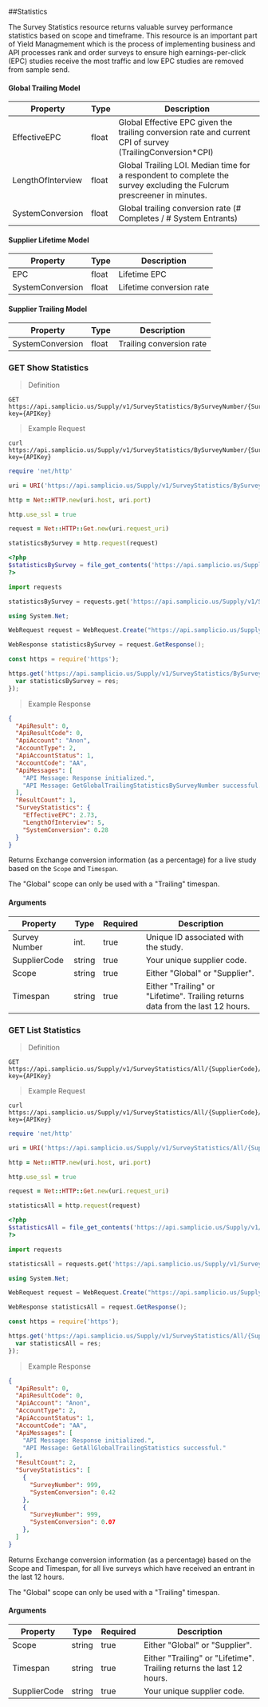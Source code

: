 ##Statistics

The Survey Statistics resource returns valuable survey performance statistics based on scope and timeframe. This resource is an important part of Yield Managmement which is the process of implementing business and API processes rank and order surveys to ensure high earnings-per-click (EPC) studies receive the most traffic and low EPC studies are removed from sample send.     

#### Global Trailing Model

| Property         | Type     | Description                                                                                                           |
|------------------|----------|-----------------------------------------------------------------------------------------------------------------------|
| EffectiveEPC     | float    | Global Effective EPC given the trailing conversion rate and current CPI of survey (TrailingConversion*CPI)            |  
| LengthOfInterview| float    | Global Trailing LOI. Median time for a respondent to complete the survey excluding the Fulcrum prescreener in minutes.|
| SystemConversion | float    | Global trailing conversion rate (# Completes / # System Entrants)                                                     |

#### Supplier Lifetime Model

| Property         | Type     | Description                               |
|------------------|----------|-------------------------------------------|
| EPC              | float    | Lifetime EPC                              |    
| SystemConversion | float    | Lifetime conversion rate                  |

#### Supplier Trailing Model

| Property         | Type     | Description                               |
|------------------|----------|-------------------------------------------|
| SystemConversion | float    | Trailing conversion rate                  |

### GET Show Statistics

> Definition 

```plaintext
GET  https://api.samplicio.us/Supply/v1/SurveyStatistics/BySurveyNumber/{SurveyNumber}/{SupplierCode}/{Scope}/{Timespan}?key={APIKey}
```
> Example Request

```shell
curl https://api.samplicio.us/Supply/v1/SurveyStatistics/BySurveyNumber/{SurveyNumber}/{SupplierCode}/{Scope}/{Timespan}?key={APIKey}
```

```ruby
require 'net/http'

uri = URI('https://api.samplicio.us/Supply/v1/SurveyStatistics/BySurveyNumber/{SurveyNumber}/{SupplierCode}/{Scope}/{Timespan}?key={APIKey}')

http = Net::HTTP.new(uri.host, uri.port)

http.use_ssl = true

request = Net::HTTP::Get.new(uri.request_uri)

statisticsBySurvey = http.request(request) 
```

```php
<?php
$statisticsBySurvey = file_get_contents('https://api.samplicio.us/Supply/v1/SurveyStatistics/BySurveyNumber/{SurveyNumber}/{SupplierCode}/{Scope}/{Timespan}?key={APIKey}');
?>
```

```python
import requests

statisticsBySurvey = requests.get('https://api.samplicio.us/Supply/v1/SurveyStatistics/BySurveyNumber/{SurveyNumber}/{SupplierCode}/{Scope}/{Timespan}?key={APIKey}')
```
```csharp
using System.Net;

WebRequest request = WebRequest.Create("https://api.samplicio.us/Supply/v1/SurveyStatistics/BySurveyNumber/{SurveyNumber}/{SupplierCode}/{Scope}/{Timespan}?key={APIKey}");

WebResponse statisticsBySurvey = request.GetResponse();
```
```javascript
const https = require('https');

https.get('https://api.samplicio.us/Supply/v1/SurveyStatistics/BySurveyNumber/{SurveyNumber}/{SupplierCode}/{Scope}/{Timespan}?key={APIKey}', function(res){
  var statisticsBySurvey = res;
});
```

> Example Response

```json 
{
  "ApiResult": 0,
  "ApiResultCode": 0,
  "ApiAccount": "Anon",
  "AccountType": 2,
  "ApiAccountStatus": 1,
  "AccountCode": "AA",
  "ApiMessages": [
    "API Message: Response initialized.",
    "API Message: GetGlobalTrailingStatisticsBySurveyNumber successful."
  ],
  "ResultCount": 1,
  "SurveyStatistics": {
    "EffectiveEPC": 2.73,
    "LengthOfInterview": 5,
    "SystemConversion": 0.28
  }
}
```

Returns Exchange conversion information (as a percentage) for a live study based on the `Scope` and `Timespan`.    

<aside class="notice">The "Global" scope can only be used with a "Trailing" timespan.</aside>

#### Arguments

| Property                     | Type     | Required | Description                                                                    |
|------------------------------|----------|----------|--------------------------------------------------------------------------------|
| Survey Number                | int.     | true     | Unique ID associated with the study.                                           |
| SupplierCode                 | string   | true     | Your unique supplier code.                                                     |
| Scope                        | string   | true     | Either "Global" or "Supplier".                                                 |
| Timespan                     | string   | true     | Either "Trailing" or "Lifetime". Trailing returns data from the last 12 hours. |

### GET List Statistics

> Definition 

```plaintext
GET  https://api.samplicio.us/Supply/v1/SurveyStatistics/All/{SupplierCode}/{Scope}/{Timespan}?key={APIKey}
```
> Example Request

```shell
curl https://api.samplicio.us/Supply/v1/SurveyStatistics/All/{SupplierCode}/{Scope}/{Timespan}?key={APIKey}
```

```ruby
require 'net/http'

uri = URI('https://api.samplicio.us/Supply/v1/SurveyStatistics/All/{SupplierCode}/{Scope}/{Timespan}?key={APIKey}')

http = Net::HTTP.new(uri.host, uri.port)

http.use_ssl = true

request = Net::HTTP::Get.new(uri.request_uri)

statisticsAll = http.request(request) 
```

```php
<?php
$statisticsAll = file_get_contents('https://api.samplicio.us/Supply/v1/SurveyStatistics/All/{SupplierCode}/{Scope}/{Timespan}?key={APIKey}');
?>
```

```python
import requests

statisticsAll = requests.get('https://api.samplicio.us/Supply/v1/SurveyStatistics/All/{SupplierCode}/{Scope}/{Timespan}?key={APIKey}')
```
```csharp
using System.Net;

WebRequest request = WebRequest.Create("https://api.samplicio.us/Supply/v1/SurveyStatistics/All/{SupplierCode}/{Scope}/{Timespan}?key={APIKey}");

WebResponse statisticsAll = request.GetResponse();
```
```javascript
const https = require('https');

https.get('https://api.samplicio.us/Supply/v1/SurveyStatistics/All/{SupplierCode}/{Scope}/{Timespan}?key={APIKey}', function(res){
  var statisticsAll = res;
});
```

> Example Response

```json 
{
  "ApiResult": 0,
  "ApiResultCode": 0,
  "ApiAccount": "Anon",
  "AccountType": 2,
  "ApiAccountStatus": 1,
  "AccountCode": "AA",
  "ApiMessages": [
    "API Message: Response initialized.",
    "API Message: GetAllGlobalTrailingStatistics successful."
  ],
  "ResultCount": 2,
  "SurveyStatistics": [
    {
      "SurveyNumber": 999,
      "SystemConversion": 0.42
    },
    {
      "SurveyNumber": 999,
      "SystemConversion": 0.07
    },
  ]
}    
```

Returns Exchange conversion information (as a percentage) based on the Scope and Timespan, for all live surveys which have received an entrant in the last 12 hours.

<aside class="notice">The "Global" scope can only be used with a "Trailing" timespan.</aside>

#### Arguments

| Property                     | Type     | Required | Description                                                                           |
|------------------------------|----------|----------|---------------------------------------------------------------------------------------|
| Scope                        | string   | true     | Either "Global" or "Supplier".                                                        |
| Timespan                     | string   | true     | Either "Trailing" or "Lifetime". Trailing returns the last 12 hours.                  |
| SupplierCode                 | string   | true     | Your unique supplier code.                                                            |
